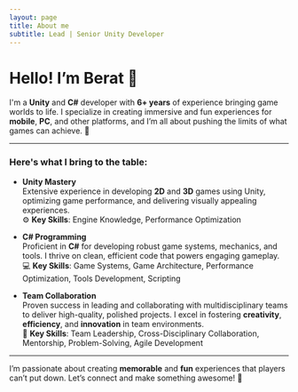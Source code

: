 ```yaml
---
layout: page
title: About me
subtitle: Lead | Senior Unity Developer
---
```


# Hello! I’m Berat 👋

I'm a **Unity** and **C#** developer with **6+ years** of experience bringing game worlds to life. I specialize in creating immersive and fun experiences for **mobile**, **PC**, and other platforms, and I’m all about pushing the limits of what games can achieve. 🚀

---

### Here's what I bring to the table:

- **Unity Mastery**  
  Extensive experience in developing **2D** and **3D** games using Unity, optimizing game performance, and delivering visually appealing experiences.  
  ⚙️ **Key Skills**: Engine Knowledge, Performance Optimization

- **C# Programming**  
  Proficient in **C#** for developing robust game systems, mechanics, and tools. I thrive on clean, efficient code that powers engaging gameplay.  
  💻 **Key Skills**: Game Systems, Game Architecture, Performance Optimization, Tools Development, Scripting

- **Team Collaboration**  
  Proven success in leading and collaborating with multidisciplinary teams to deliver high-quality, polished projects. I excel in fostering **creativity**, **efficiency**, and **innovation** in team environments.  
  🤝 **Key Skills**: Team Leadership, Cross-Disciplinary Collaboration, Mentorship, Problem-Solving, Agile Development

---

I’m passionate about creating **memorable** and **fun** experiences that players can’t put down. Let’s connect and make something awesome! 🎉


